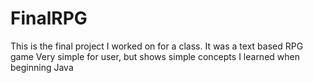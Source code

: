 # FinalRPG
This is the final project I worked on for a class. It was a text based RPG game
Very simple for user, but shows simple concepts I learned when beginning Java
